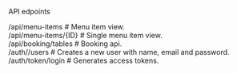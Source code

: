 API edpoints

/api/menu-items                     # Menu item view.  
/api/menu-items/{ID}                # Single menu item view.  
/api/booking/tables                 # Booking api.  
/auth//users                        # Creates a new user with name, email and password.  
/auth/token/login                   # Generates access tokens.  
